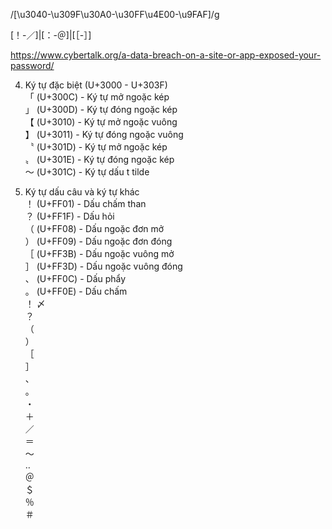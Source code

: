 /[\u3040-\u309F\u30A0-\u30FF\u4E00-\u9FAF]/g

[！-／]|[：-＠]|[［-］]


https://www.cybertalk.org/a-data-breach-on-a-site-or-app-exposed-your-password/
  
4. Ký tự đặc biệt (U+3000 - U+303F)  
「 (U+300C) - Ký tự mở ngoặc kép  
」 (U+300D) - Ký tự đóng ngoặc kép  
【 (U+3010) - Ký tự mở ngoặc vuông  
】 (U+3011) - Ký tự đóng ngoặc vuông  
〝 (U+301D) - Ký tự mở ngoặc kép  
〟 (U+301E) - Ký tự đóng ngoặc kép  
〜 (U+301C) - Ký tự dấu t tilde  
  
6. Ký tự dấu câu và ký tự khác  
！ (U+FF01) - Dấu chấm than  
？ (U+FF1F) - Dấu hỏi  
（ (U+FF08) - Dấu ngoặc đơn mở  
） (U+FF09) - Dấu ngoặc đơn đóng  
［ (U+FF3B) - Dấu ngoặc vuông mở  
］ (U+FF3D) - Dấu ngoặc vuông đóng  
、 (U+FF0C) - Dấu phẩy  
。 (U+FF0E) - Dấu chấm  
！ 
〆	 
？	
（	
）	
［	
］	
、	
。	
・	
＋	
／	
＝	
〜	
‥	
＠	
＄	
％	
＃
